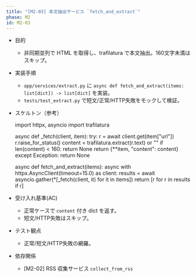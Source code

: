 ```yaml
---
title: "[M2-03] 本文抽出サービス `fetch_and_extract`"
phase: M2
id: M2-03
---
```


- 目的
  - 非同期並列で HTML を取得し、trafilatura で本文抽出。160文字未満はスキップ。
- 実装手順
  - `app/services/extract.py` に `async def fetch_and_extract(items: list[dict]) -> list[dict]` を実装。
  - `tests/test_extract.py` で短文/正常/HTTP失敗をモックして検証。
- スケルトン（参考）
  
  import httpx, asyncio
  import trafilatura

  async def _fetch(client, item):
      try:
          r = await client.get(item["url"])
          r.raise_for_status()
          content = trafilatura.extract(r.text) or ""
          if len(content) < 160:
              return None
          return {**item, "content": content}
      except Exception:
          return None

  async def fetch_and_extract(items):
      async with httpx.AsyncClient(timeout=15.0) as client:
          results = await asyncio.gather(*[_fetch(client, it) for it in items])
      return [r for r in results if r]
  
- 受け入れ基準(AC)
  - 正常ケースで `content` 付き dict を返す。
  - 短文/HTTP失敗はスキップ。
- テスト観点
  - 正常/短文/HTTP失敗の網羅。
- 依存関係
  - [M2-02] RSS 収集サービス `collect_from_rss`